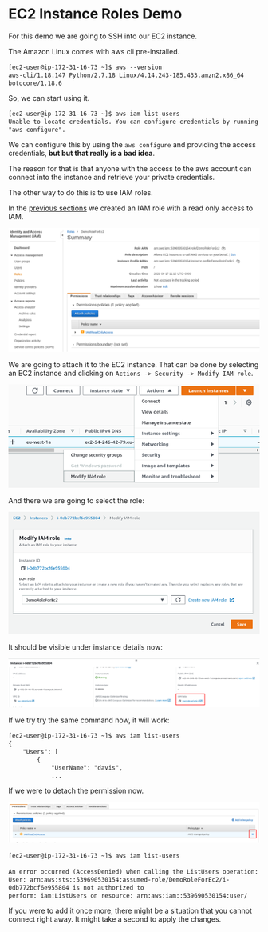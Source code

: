 # EC2 Instance Roles Demo

For this demo we are going to SSH into our EC2 instance.

The Amazon Linux comes with aws cli pre-installed.

```
[ec2-user@ip-172-31-16-73 ~]$ aws --version
aws-cli/1.18.147 Python/2.7.18 Linux/4.14.243-185.433.amzn2.x86_64 botocore/1.18.6
```

So, we can start using it.

```
[ec2-user@ip-172-31-16-73 ~]$ aws iam list-users
Unable to locate credentials. You can configure credentials by running "aws configure".
```

We can configure this by using the `aws configure` and providing the access credentials, **but but that really is a bad idea**.

The reason for that is that anyone with the access to the aws account can connect into the instance and retrieve your private credentials.

The other way to do this is to use IAM roles.

In the [previous sections](../03-iam-and-aws-cli/11-iam-roles-hands-on.md) we created an IAM role with a read only access to IAM.

![](img/2021-09-07-18-00-07.png)

We are going to attach it to the EC2 instance. That can be done by selecting an EC2 instance and clicking on `Actions -> Security -> Modify IAM role`.

![](img/2021-09-07-18-02-18.png)

And there we are going to select the role:

![](img/2021-09-07-18-02-55.png)

It should be visible under instance details now:

![](img/2021-09-07-18-03-38.png)

If we try try the same command now, it will work:

```
[ec2-user@ip-172-31-16-73 ~]$ aws iam list-users
{
    "Users": [
        {
            "UserName": "davis",
            ...
```

If we were to detach the permission now.

![](img/2021-09-07-18-06-16.png)

```
[ec2-user@ip-172-31-16-73 ~]$ aws iam list-users

An error occurred (AccessDenied) when calling the ListUsers operation: User: arn:aws:sts::539690530154:assumed-role/DemoRoleForEc2/i-0db772bcf6e955804 is not authorized to 
perform: iam:ListUsers on resource: arn:aws:iam::539690530154:user/
```

If you were to add it once more, there might be a situation that you cannot connect right away. It might take a second to apply the changes.